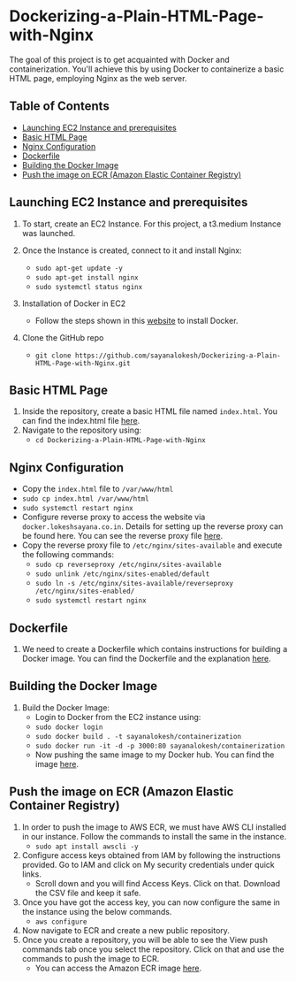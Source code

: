 # Dockerizing-a-Plain-HTML-Page-with-Nginx
The goal of this project is to get acquainted with Docker and containerization. You'll achieve this by using Docker to containerize a basic HTML page, employing Nginx as the web server.

## Table of Contents
- [Launching EC2 Instance and prerequisites](#launching-ec2-instance-and-prerequisites)
- [Basic HTML Page](#basic-html-page)
- [Nginx Configuration](#nginx-configuration)
- [Dockerfile](#dockerfile)
- [Building the Docker Image](#building-the-docker-image)
- [Push the image on ECR (Amazon Elastic Container Registry)](#push-the-image-on-ecr-amazon-elastic-container-registry)

## Launching EC2 Instance and prerequisites
1. To start, create an EC2 Instance. For this project, a t3.medium Instance was launched.
   
2. Once the Instance is created, connect to it and install Nginx:
    - `sudo apt-get update -y`
    - `sudo apt-get install nginx`
    - `sudo systemctl status nginx`

3. Installation of Docker in EC2
    - Follow the steps shown in this [website](https://cloudcone.com/docs/article/how-to-install-docker-on-ubuntu-22-04-20-04/) to install Docker.

4. Clone the GitHub repo
    - `git clone https://github.com/sayanalokesh/Dockerizing-a-Plain-HTML-Page-with-Nginx.git`

## Basic HTML Page
1. Inside the repository, create a basic HTML file named `index.html`. You can find the index.html file [here](https://github.com/sayanalokesh/Dockerizing-a-Plain-HTML-Page-with-Nginx/blob/main/index.html).
2. Navigate to the repository using:
    - `cd Dockerizing-a-Plain-HTML-Page-with-Nginx`

## Nginx Configuration
- Copy the `index.html` file to `/var/www/html`
- `sudo cp index.html /var/www/html`
- `sudo systemctl restart nginx`
- Configure reverse proxy to access the website via `docker.lokeshsayana.co.in`. Details for setting up the reverse proxy can be found here. You can see the reverse proxy file [here](https://github.com/sayanalokesh/Dockerizing-a-Plain-HTML-Page-with-Nginx/blob/main/reverseproxy).
- Copy the reverse proxy file to `/etc/nginx/sites-available` and execute the following commands:
    - `sudo cp reverseproxy /etc/nginx/sites-available`
    - `sudo unlink /etc/nginx/sites-enabled/default`
    - `sudo ln -s /etc/nginx/sites-available/reverseproxy /etc/nginx/sites-enabled/`
    - `sudo systemctl restart nginx`

## Dockerfile
1. We need to create a Dockerfile which contains instructions for building a Docker image. You can find the Dockerfile and the explanation [here](link_to_dockerfile).

## Building the Docker Image
1. Build the Docker Image:
    - Login to Docker from the EC2 instance using:
    - `sudo docker login`
    - `sudo docker build . -t sayanalokesh/containerization`
    - `sudo docker run -it -d -p 3000:80 sayanalokesh/containerization`
    - Now pushing the same image to my Docker hub. You can find the image [here](https://hub.docker.com/repository/docker/sayanalokesh/containerization/general).

## Push the image on ECR (Amazon Elastic Container Registry)
1. In order to push the image to AWS ECR, we must have AWS CLI installed in our instance. Follow the commands to install the same in the instance.
    - `sudo apt install awscli -y`
2. Configure access keys obtained from IAM by following the instructions provided. Go to IAM and click on My security credentials under quick links.
    - Scroll down and you will find Access Keys. Click on that. Download the CSV file and keep it safe.
3. Once you have got the access key, you can now configure the same in the instance using the below commands.
    - `aws configure`
4. Now navigate to ECR and create a new public repository.
5. Once you create a repository, you will be able to see the View push commands tab once you select the repository. Click on that and use the commands to push the image to ECR.
    - You can access the Amazon ECR image [here](https://gallery.ecr.aws/c3w1m1q2/lokesh_containerization).
